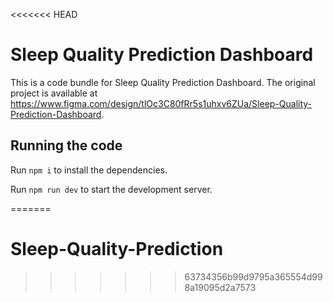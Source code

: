 <<<<<<< HEAD

  # Sleep Quality Prediction Dashboard

  This is a code bundle for Sleep Quality Prediction Dashboard. The original project is available at https://www.figma.com/design/tlOc3C80fRr5s1uhxv6ZUa/Sleep-Quality-Prediction-Dashboard.

  ## Running the code

  Run `npm i` to install the dependencies.

  Run `npm run dev` to start the development server.
  
=======
# Sleep-Quality-Prediction
>>>>>>> 63734356b99d9795a365554d998a19095d2a7573
